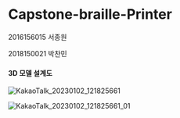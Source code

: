# Capstone-braille-Printer
2016156015 서종원

2018150021 박찬민



#### 3D 모델 설계도

![KakaoTalk_20230102_121825661](https://user-images.githubusercontent.com/87304360/210210988-a9ddd6a7-0eb0-4c2a-9628-582de62fd4bb.jpg)

![KakaoTalk_20230102_121825661_01](https://user-images.githubusercontent.com/87304360/210211004-e01895c1-881d-400f-890d-5cff7f6cd115.jpg)

